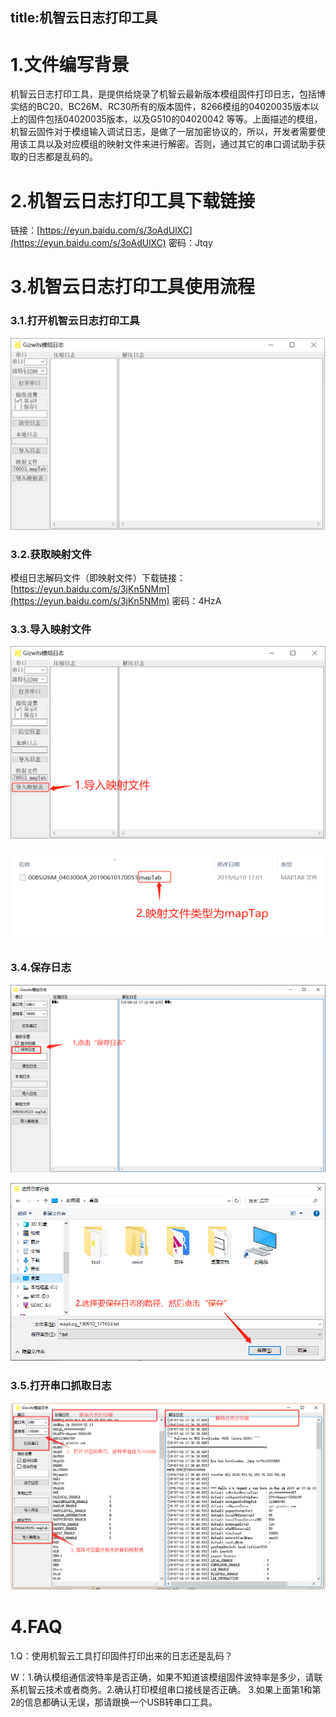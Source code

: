 title:机智云日志打印工具
---
# 1.文件编写背景

 机智云日志打印工具，是提供给烧录了机智云最新版本模组固件打印日志，包括博实结的BC20、BC26M、RC30所有的版本固件，8266模组的04020035版本以上的固件包括04020035版本，以及G510的04020042 等等。上面描述的模组，机智云固件对于模组输入调试日志，是做了一层加密协议的，所以，开发者需要使用该工具以及对应模组的映射文件来进行解密。否则，通过其它的串口调试助手获取的日志都是乱码的。
# 2.机智云日志打印工具下载链接

链接：[https://eyun.baidu.com/s/3oAdUlXC](https://eyun.baidu.com/s/3oAdUlXC) 密码：Jtqy

# 3.机智云日志打印工具使用流程
### 3.1.打开机智云日志打印工具



![Alt text](/assets/zh-cn/deviceDev/Gagent_Log_png/png1.png)



### 3.2.获取映射文件
模组日志解码文件（即映射文件）下载链接：[https://eyun.baidu.com/s/3jKn5NMm](https://eyun.baidu.com/s/3jKn5NMm) 密码：4HzA

### 3.3.导入映射文件

![Alt text](/assets/zh-cn/deviceDev/Gagent_Log_png/png2.png)

![Alt text](/assets/zh-cn/deviceDev/Gagent_Log_png/png3.png)



### 3.4.保存日志

![Alt text](/assets/zh-cn/deviceDev/Gagent_Log_png/png4.png)

![Alt text](/assets/zh-cn/deviceDev/Gagent_Log_png/png5.png)


### 3.5.打开串口抓取日志

![Alt text](/assets/zh-cn/deviceDev/Gagent_Log_png/png6.png)


# 4.FAQ

1.Q：使用机智云工具打印固件打印出来的日志还是乱码？
  
  W：1.确认模组通信波特率是否正确，如果不知道该模组固件波特率是多少，请联系机智云技术或者商务。2.确认打印模组串口接线是否正确。  3.如果上面第1和第2的信息都确认无误，那请跟换一个USB转串口工具。
